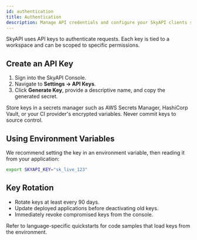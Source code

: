 ```yaml
---
id: authentication
title: Authentication
description: Manage API credentials and configure your SkyAPI clients securely.
---
```


SkyAPI uses API keys to authenticate requests. Each key is tied to a workspace and can be scoped to specific permissions.

## Create an API Key

1. Sign into the SkyAPI Console.
2. Navigate to **Settings → API Keys**.
3. Click **Generate Key**, provide a descriptive name, and copy the generated secret.

Store keys in a secrets manager such as AWS Secrets Manager, HashiCorp Vault, or your CI provider's encrypted variables. Never commit keys to source control.

## Using Environment Variables

We recommend setting the key in an environment variable, then reading it from your application:

```bash
export SKYAPI_KEY="sk_live_123"
```

## Key Rotation

- Rotate keys at least every 90 days.
- Update deployed applications before deactivating old keys.
- Immediately revoke compromised keys from the console.

Refer to language-specific quickstarts for code samples that load keys from the environment.
